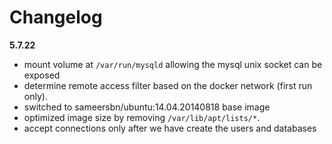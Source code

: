 # Changelog

**5.7.22**
- mount volume at `/var/run/mysqld` allowing the mysql unix socket can be exposed
- determine remote access filter based on the docker network (first run only).
- switched to sameersbn/ubuntu:14.04.20140818 base image
- optimized image size by removing `/var/lib/apt/lists/*`.
- accept connections only after we have create the users and databases
